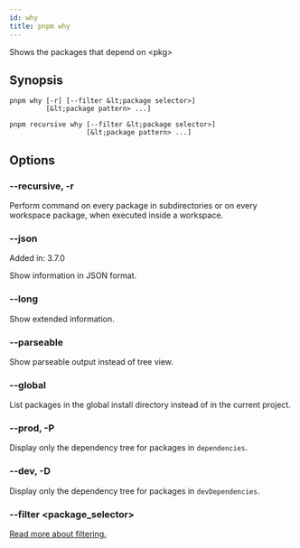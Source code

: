```yaml
---
id: why
title: pnpm why
---
```


Shows the packages that depend on &lt;pkg>

## Synopsis

```text
pnpm why [-r] [--filter &lt;package selector>]
         [&lt;package pattern> ...]

pnpm recursive why [--filter &lt;package selector>]
                   [&lt;package pattern> ...]
```

## Options

### --recursive, -r

Perform command on every package in subdirectories
or on every workspace package, when executed inside a workspace.

### --json

Added in: 3.7.0

Show information in JSON format.

### --long

Show extended information.

### --parseable

Show parseable output instead of tree view.

### --global

List packages in the global install directory instead of in the current project.

### --prod, -P

Display only the dependency tree for packages in `dependencies`.

### --dev, -D

Display only the dependency tree for packages in `devDependencies`.

### --filter &lt;package_selector>

[Read more about filtering.](../filtering)

